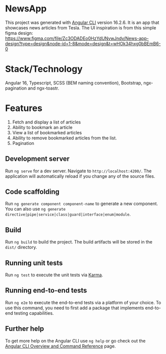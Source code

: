 # NewsApp

This project was generated with [Angular CLI](https://github.com/angular/angular-cli) version 16.2.6.
It is an app that showcases news articles from Tesla. The UI inspiration is from this simple figma design:
https://www.figma.com/file/Zc3ODADEo0HzYdUNvwJndv/News-app-design?type=design&node-id=1-8&mode=design&t=wHOk34hxg0bBEmB6-0

# Stack/Technology
Angular 16, Typescript, SCSS (BEM naming convention), Bootstrap, ngx-pagination and ngx-toastr.

# Features
1. Fetch and display a list of articles
2. Ability to bookmark an article
3. View a list of bookmarked articles
4. Ability to remove bookmarked articles from the list.
5. Pagination

## Development server

Run `ng serve` for a dev server. Navigate to `http://localhost:4200/`. The application will automatically reload if you change any of the source files.

## Code scaffolding

Run `ng generate component component-name` to generate a new component. You can also use `ng generate directive|pipe|service|class|guard|interface|enum|module`.

## Build

Run `ng build` to build the project. The build artifacts will be stored in the `dist/` directory.

## Running unit tests

Run `ng test` to execute the unit tests via [Karma](https://karma-runner.github.io).

## Running end-to-end tests

Run `ng e2e` to execute the end-to-end tests via a platform of your choice. To use this command, you need to first add a package that implements end-to-end testing capabilities.

## Further help

To get more help on the Angular CLI use `ng help` or go check out the [Angular CLI Overview and Command Reference](https://angular.io/cli) page.
